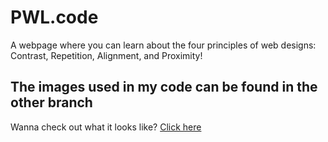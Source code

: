 # PWL.code
A webpage where you can learn about the four principles of web designs: Contrast, Repetition, Alignment, and Proximity!

The images used in my code can be found in the other branch
-----
Wanna check out what it looks like? [Click here](https://berkeleycitycollege.us/aims/peiwenlin/assignment2/Lecture4.html)
